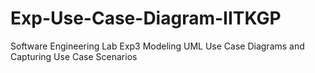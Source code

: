 # Exp-Use-Case-Diagram-IITKGP
Software Engineering Lab Exp3 Modeling UML Use Case Diagrams and Capturing Use Case Scenarios
